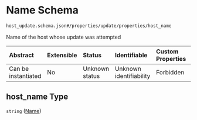 # Name Schema

```txt
host_update.schema.json#/properties/update/properties/host_name
```

Name of the host whose update was attempted

| Abstract            | Extensible | Status         | Identifiable            | Custom Properties | Additional Properties | Access Restrictions | Defined In                                                                        |
| :------------------ | :--------- | :------------- | :---------------------- | :---------------- | :-------------------- | :------------------ | :-------------------------------------------------------------------------------- |
| Can be instantiated | No         | Unknown status | Unknown identifiability | Forbidden         | Allowed               | none                | [host-update.schema.json*](../out/host-update.schema.json "open original schema") |

## host_name Type

`string` ([Name](host-update-properties-update-data-properties-name.md))
